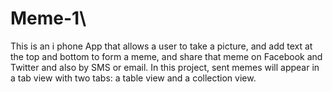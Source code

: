 # Meme-1\
 This is an i phone App that allows a user to take a picture, and add text at the top and bottom to form a meme, 
 and share that meme on Facebook and Twitter and also by SMS or email. In this project, sent memes will appear in a tab view with two tabs: a table view and a collection view.
